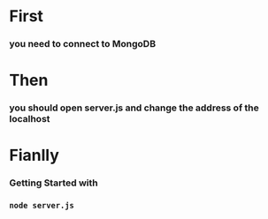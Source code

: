 # First 
### you need to connect to MongoDB

# Then
### you should open server.js and change the address of the localhost

# Fianlly
### Getting Started with

### `node server.js`
